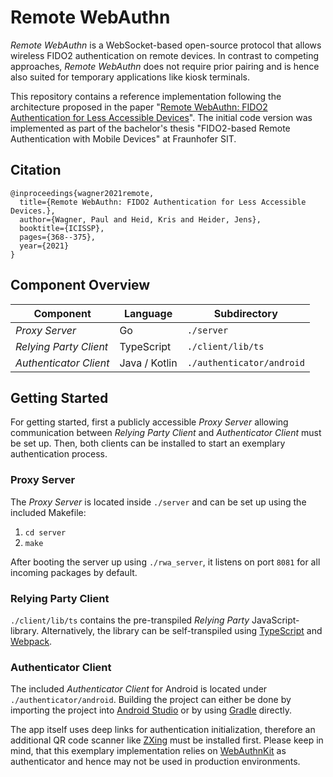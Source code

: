 # Remote WebAuthn
*Remote WebAuthn* is a WebSocket-based open-source protocol that allows wireless FIDO2 authentication on remote devices. In contrast to competing approaches, *Remote WebAuthn* does not require prior pairing and is hence also suited for temporary applications like kiosk terminals.

This repository contains a reference implementation following the architecture proposed in the paper "[Remote WebAuthn: FIDO2 Authentication for Less Accessible Devices](https://www.scitepress.org/PublishedPapers/2021/101927/101927.pdf)". The initial code version was implemented as part of the bachelor's thesis "FIDO2-based Remote Authentication with Mobile Devices" at Fraunhofer SIT.

## Citation
```
@inproceedings{wagner2021remote,
  title={Remote WebAuthn: FIDO2 Authentication for Less Accessible Devices.},
  author={Wagner, Paul and Heid, Kris and Heider, Jens},
  booktitle={ICISSP},
  pages={368--375},
  year={2021}
}
```

## Component Overview
| Component              | Language            | Subdirectory              |
|------------------------|---------------------|---------------------------|
| *Proxy Server*         | Go                  | `./server`                |
| *Relying Party Client* | TypeScript          | `./client/lib/ts`         |
| *Authenticator Client* | Java / Kotlin       | `./authenticator/android` |

## Getting Started
For getting started, first a publicly accessible *Proxy Server* allowing communication between *Relying Party Client* and *Authenticator Client* must be set up. Then, both clients can be installed to start an exemplary authentication process.

### Proxy Server
The *Proxy Server* is located inside `./server` and can be set up using the included Makefile:

1. `cd server`
2. `make`

After booting the server up using `./rwa_server`, it listens on port `8081` for all incoming packages by default.

### Relying Party Client
`./client/lib/ts` contains the pre-transpiled *Relying Party* JavaScript-library. Alternatively, the library can be self-transpiled using [TypeScript](https://www.typescriptlang.org) and [Webpack](https://webpack.js.org).

### Authenticator Client
The included *Authenticator Client* for Android is located under `./authenticator/android`. Building the project can either be done by importing the project into [Android Studio](https://developer.android.com/studio) or by using [Gradle](https://gradle.org) directly.

The app itself uses deep links for authentication initialization, therefore an additional QR code scanner like [ZXing](https://github.com/zxing/zxing) must be installed first. Please keep in mind, that this exemplary implementation relies on [WebAuthnKit](https://github.com/lyokato/WebAuthnKit-Android) as authenticator and hence may not be used in production environments.
